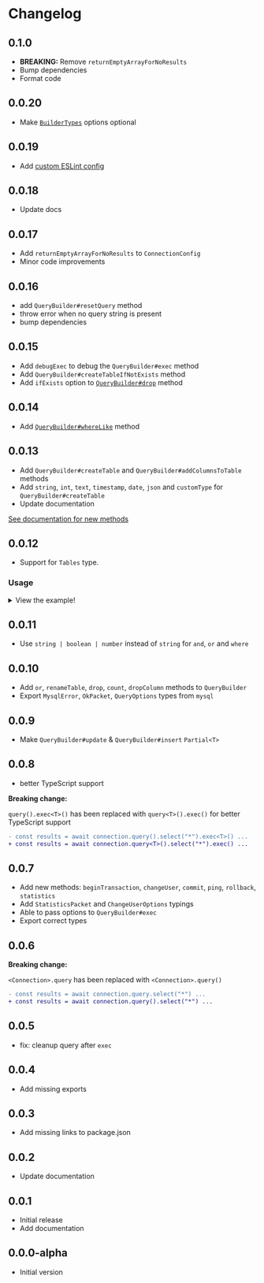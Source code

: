 # Changelog

## 0.1.0

- **BREAKING:** Remove `returnEmptyArrayForNoResults`
- Bump dependencies
- Format code

## 0.0.20

- Make [`BuilderTypes`](https://github.com/Dev-CasperTheGhost/mysql.ts/blob/main/docs/BuilderTypes.md) options optional

## 0.0.19

- Add [custom ESLint config](https://github.com/dev-caspertheghost/eslint-config)

## 0.0.18

- Update docs

## 0.0.17

- Add `returnEmptyArrayForNoResults` to `ConnectionConfig`
- Minor code improvements

## 0.0.16

- add `QueryBuilder#resetQuery` method
- throw error when no query string is present
- bump dependencies

## 0.0.15

- Add `debugExec` to debug the `QueryBuilder#exec` method
- Add `QueryBuilder#createTableIfNotExists` method
- Add `ifExists` option to [`QueryBuilder#drop`](https://github.com/Dev-CasperTheGhost/mysql.ts/blob/main/docs/Query.md#drop) method

## 0.0.14

- Add [`QueryBuilder#whereLike`](https://github.com/Dev-CasperTheGhost/mysql.ts/blob/main/docs/Query.md#where-like) method

## 0.0.13

- Add `QueryBuilder#createTable` and `QueryBuilder#addColumnsToTable` methods
- Add `string`, `int`, `text`, `timestamp`, `date`, `json` and `customType` for `QueryBuilder#createTable`
- Update documentation

[See documentation for new methods](https://github.com/Dev-CasperTheGhost/mysql.ts/blob/main/docs/Query.md#create-table)

## 0.0.12

- Support for `Tables` type.

### Usage

<details>

<summary>View the example!</summary>

```ts
import { createConnection } from "@casper124578/mysql.ts";

type MyTables = "books" | "authors";

async function init() {
  // pass it in here!
  const connection = await createConnection<MyTables>({
    /* options */
  });

  // Works!
  const results = await connection.query().select("*").from("books").exec();

  // Typescript error!
  const other = await connection.query().select("*").from("nope").exec();
}
```

</details>

## 0.0.11

- Use `string | boolean | number` instead of `string` for `and`, `or` and `where`

## 0.0.10

- Add `or`, `renameTable`, `drop`, `count`, `dropColumn` methods to `QueryBuilder`
- Export `MysqlError`, `OkPacket`, `QueryOptions` types from `mysql`

## 0.0.9

- Make `QueryBuilder#update` & `QueryBuilder#insert` `Partial<T>`

## 0.0.8

- better TypeScript support

**Breaking change:**

`query().exec<T>()` has been replaced with `query<T>().exec()` for better TypeScript support

```diff
- const results = await connection.query().select("*").exec<T>() ...
+ const results = await connection.query<T>().select("*").exec() ...
```

## 0.0.7

- Add new methods: `beginTransaction`, `changeUser`, `commit`, `ping`, `rollback`, `statistics`
- Add `StatisticsPacket` and `ChangeUserOptions` typings
- Able to pass options to `QueryBuilder#exec`
- Export correct types

## 0.0.6

**Breaking change:**

`<Connection>.query` has been replaced with `<Connection>.query()`

```diff
- const results = await connection.query.select("*") ...
+ const results = await connection.query().select("*") ...
```

## 0.0.5

- fix: cleanup query after `exec`

## 0.0.4

- Add missing exports

## 0.0.3

- Add missing links to package.json

## 0.0.2

- Update documentation

## 0.0.1

- Initial release
- Add documentation

## 0.0.0-alpha

- Initial version

